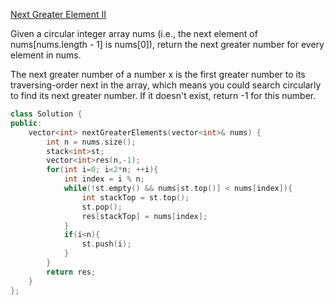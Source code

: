 [Next Greater Element II](https://leetcode.com/problems/next-greater-element-ii/description/)

Given a circular integer array nums (i.e., the next element of nums[nums.length - 1] is nums[0]), return the next greater number for every element in nums.

The next greater number of a number x is the first greater number to its traversing-order next in the array, which means you could search circularly to find its next greater number. If it doesn't exist, return -1 for this number.

```cpp
class Solution {
public:
    vector<int> nextGreaterElements(vector<int>& nums) {
        int n = nums.size();
        stack<int>st;
        vector<int>res(n,-1);
        for(int i=0; i<2*n; ++i){
            int index = i % n;
            while(!st.empty() && nums[st.top()] < nums[index]){
                int stackTop = st.top();
                st.pop();
                res[stackTop] = nums[index];
            }
            if(i<n){
                st.push(i);
            }
        }
        return res;
    }
};